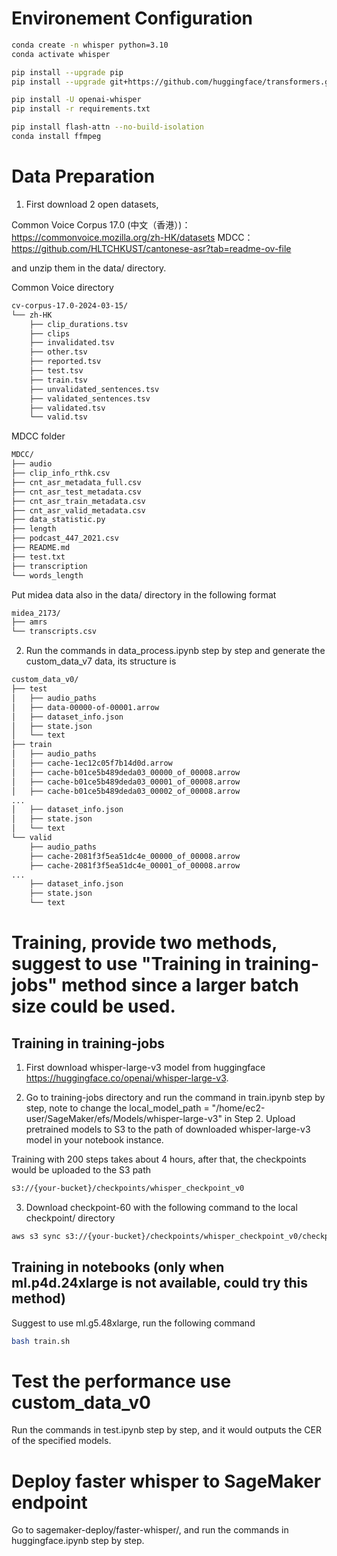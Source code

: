# Environement Configuration

```bash
conda create -n whisper python=3.10
conda activate whisper

pip install --upgrade pip
pip install --upgrade git+https://github.com/huggingface/transformers.git accelerate datasets[audio]

pip install -U openai-whisper
pip install -r requirements.txt

pip install flash-attn --no-build-isolation
conda install ffmpeg
```

# Data Preparation
1. First download 2 open datasets, 

Common Voice Corpus 17.0 (中文（香港）)：https://commonvoice.mozilla.org/zh-HK/datasets
MDCC：https://github.com/HLTCHKUST/cantonese-asr?tab=readme-ov-file

and unzip them in the data/ directory. 

Common Voice directory

```bash
cv-corpus-17.0-2024-03-15/
└── zh-HK
    ├── clip_durations.tsv
    ├── clips
    ├── invalidated.tsv
    ├── other.tsv
    ├── reported.tsv
    ├── test.tsv
    ├── train.tsv
    ├── unvalidated_sentences.tsv
    ├── validated_sentences.tsv
    ├── validated.tsv
    └── valid.tsv
```

MDCC folder

```bash
MDCC/
├── audio
├── clip_info_rthk.csv
├── cnt_asr_metadata_full.csv
├── cnt_asr_test_metadata.csv
├── cnt_asr_train_metadata.csv
├── cnt_asr_valid_metadata.csv
├── data_statistic.py
├── length
├── podcast_447_2021.csv
├── README.md
├── test.txt
├── transcription
└── words_length
```


Put midea data also in the data/ directory in the following format

```bash
midea_2173/
├── amrs
└── transcripts.csv
```


2. Run the commands in data_process.ipynb step by step and generate the custom_data_v7 data, its structure is

```bash
custom_data_v0/
├── test
│   ├── audio_paths
│   ├── data-00000-of-00001.arrow
│   ├── dataset_info.json
│   ├── state.json
│   └── text
├── train
│   ├── audio_paths
│   ├── cache-1ec12c05f7b14d0d.arrow
│   ├── cache-b01ce5b489deda03_00000_of_00008.arrow
│   ├── cache-b01ce5b489deda03_00001_of_00008.arrow
│   ├── cache-b01ce5b489deda03_00002_of_00008.arrow
...
│   ├── dataset_info.json
│   ├── state.json
│   └── text
└── valid
    ├── audio_paths
    ├── cache-2081f3f5ea51dc4e_00000_of_00008.arrow
    ├── cache-2081f3f5ea51dc4e_00001_of_00008.arrow
...
    ├── dataset_info.json
    ├── state.json
    └── text
```


# Training, provide two methods, suggest to use "Training in training-jobs" method since a larger batch size could be used.

## Training in training-jobs

1. First download whisper-large-v3 model from huggingface https://huggingface.co/openai/whisper-large-v3.

2. Go to training-jobs directory and run the command in train.ipynb step by step, note to change the local_model_path = "/home/ec2-user/SageMaker/efs/Models/whisper-large-v3" in Step 2. Upload pretrained models to S3 to the path of downloaded whisper-large-v3 model in your notebook instance. 

Training with 200 steps takes about 4 hours, after that, the checkpoints would be uploaded to the S3 path 

```bash
s3://{your-bucket}/checkpoints/whisper_checkpoint_v0
```

3. Download checkpoint-60 with the following command to the local checkpoint/ directory

```bash
aws s3 sync s3://{your-bucket}/checkpoints/whisper_checkpoint_v0/checkpoint-60/ checkpoint/checkpoint-60 --exclude "*.pth"
```

## Training in notebooks (only when ml.p4d.24xlarge is not available, could try this method)

Suggest to use ml.g5.48xlarge, run the following command



```bash
bash train.sh
```


# Test the performance use custom_data_v0

Run the commands in test.ipynb step by step, and it would outputs the CER of the specified models.



# Deploy faster whisper to SageMaker endpoint

Go to sagemaker-deploy/faster-whisper/, and run the commands in huggingface.ipynb step by step.











